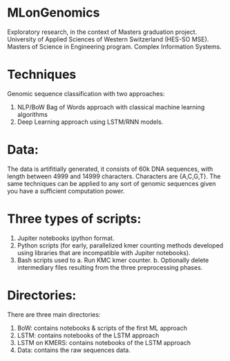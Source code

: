 # MLonGenomics
Exploratory research, in the context of Masters graduation project.  University of Applied Sciences of Western Switzerland (HES-SO MSE). Masters of Science in Engineering program. Complex Information Systems.

# Techniques
Genomic sequence classification with two approaches:
1. NLP/BoW Bag of Words approach with classical machine learning algorithms
2. Deep Learning approach using LSTM/RNN models.

# Data: 
The data is artifitially generated, it consists of 60k DNA sequences, with length between 4999 and 14999 characters. Characters are {A,C,G,T}. 
The same techniques can be applied to any sort of genomic sequences given you have a sufficient computation power.


# Three types of scripts:
1.	Jupiter notebooks ipython format.
2.	Python scripts (for early, parallelized kmer counting methods developed using libraries that are incompatible with Jupiter notebooks).
3.	Bash scripts used to
a.	Run KMC kmer counter.
b.	Optionally delete intermediary files resulting from the three preprocessing phases. 
# Directories:
There are three main directories:
1.	BoW: contains notebooks  & scripts of the first ML approach
2.	LSTM: contains notebooks of the LSTM approach
3.	LSTM on KMERS: contains notebooks of the LSTM approach
4.	Data: contains the raw sequences data.
